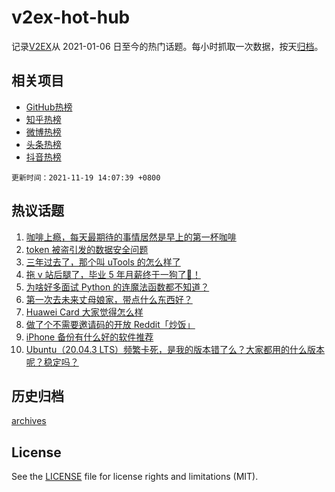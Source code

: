 # v2ex-hot-hub

 记录[V2EX](https://www.v2ex.com/)从 2021-01-06 日至今的热门话题。每小时抓取一次数据，按天[归档](archives)。
 
 ## 相关项目

- [GitHub热榜](https://github.com/lonnyzhang423/github-hot-hub)
- [知乎热榜](https://github.com/lonnyzhang423/zhihu-hot-hub)
- [微博热榜](https://github.com/lonnyzhang423/weibo-hot-hub)
- [头条热榜](https://github.com/lonnyzhang423/toutiao-hot-hub)
- [抖音热榜](https://github.com/lonnyzhang423/douyin-hot-hub)


 `更新时间：2021-11-19 14:07:39 +0800`

## 热议话题

1. [咖啡上瘾，每天最期待的事情居然是早上的第一杯咖啡](https://www.v2ex.com/t/816443)
1. [token 被盗引发的数据安全问题](https://www.v2ex.com/t/816341)
1. [三年过去了，那个叫 uTools 的怎么样了](https://www.v2ex.com/t/816446)
1. [拖 v 站后腿了，毕业 5 年月薪终于一狗了👻！](https://www.v2ex.com/t/816435)
1. [为啥好多面试 Python 的连魔法函数都不知道？](https://www.v2ex.com/t/816468)
1. [第一次去未来丈母娘家，带点什么东西好？](https://www.v2ex.com/t/816324)
1. [Huawei Card 大家觉得怎么样](https://www.v2ex.com/t/816383)
1. [做了个不需要邀请码的开放 Reddit「炒饭」](https://www.v2ex.com/t/816444)
1. [iPhone 备份有什么好的软件推荐](https://www.v2ex.com/t/816307)
1. [Ubuntu（20.04.3 LTS）频繁卡死，是我的版本错了么？大家都用的什么版本呢？稳定吗？](https://www.v2ex.com/t/816294)

## 历史归档

[archives](archives)

## License

See the [LICENSE](LICENSE) file for license rights and limitations (MIT).
